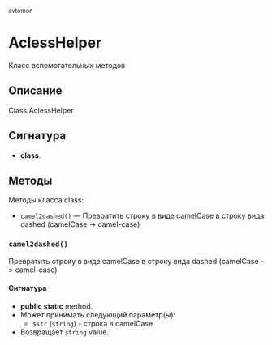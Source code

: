 <small>avtomon</small>

AclessHelper
============

Класс вспомогательных методов

Описание
-----------

Class AclessHelper

Сигнатура
---------

- **class**.

Методы
-------

Методы класса class:

- [`camel2dashed()`](#camel2dashed) &mdash; Превратить строку в виде camelCase в строку вида dashed (camelCase -&gt; camel-case)

### `camel2dashed()` <a name="camel2dashed"></a>

Превратить строку в виде camelCase в строку вида dashed (camelCase -> camel-case)

#### Сигнатура

- **public static** method.
- Может принимать следующий параметр(ы):
    - `$str` (`string`) - строка в camelCase
- Возвращает `string` value.

